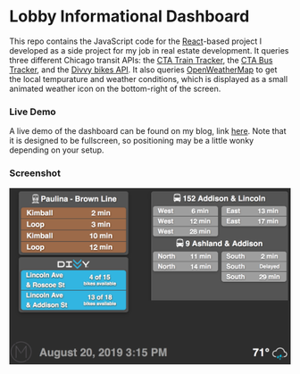 # Lobby Informational Dashboard

This repo contains the JavaScript code for the <a href="https://reactjs.org/" target="_blank">React</a>-based project I developed as a side project for my job in real estate development. It queries three different Chicago transit APIs: the <a href="https://www.transitchicago.com/developers/traintracker/" target="_blank">CTA Train Tracker</a>, the <a href="https://www.transitchicago.com/developers/bustracker/" target="_blank">CTA Bus Tracker</a>, and the <a href="https://www.divvybikes.com/system-data" target="_blank">Divvy bikes API</a>. It also queries <a href="https://openweathermap.org/api" target="_blank">OpenWeatherMap</a> to get the local tempurature and weather conditions, which is displayed as a small animated weather icon on the bottom-right of the screen.

### Live Demo
A live demo of the dashboard can be found on my blog, link <a href="http://www.alexrdouglas.com/lobby-dashboard.html" target="_blank">here</a>. Note that it is designed to be fullscreen, so positioning may be a little wonky depending on your setup.

### Screenshot
![Screenshot of Dashboard](src/resources/screenshot.png)
